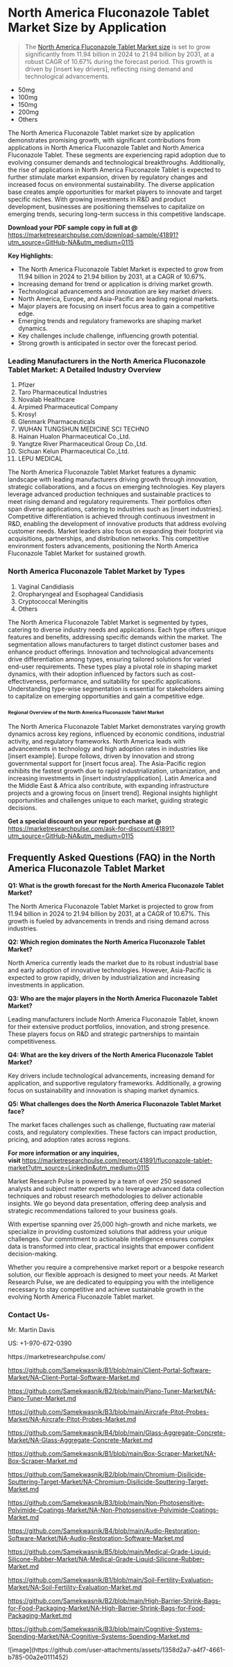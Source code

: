 <h1>North America Fluconazole Tablet Market&nbsp;Size by Application</h1><blockquote><p>The <a href="https://marketresearchpulse.com/download-sample/41891?utm_source=GitHub-NA&amp;utm_medium=0115">North America Fluconazole Tablet Market size</a> is set to grow significantly from 11.94 billion in 2024 to 21.94 billion by 2031, at a robust CAGR of 10.67% during the forecast period. This growth is driven by [insert key drivers], reflecting rising demand and technological advancements.</p></blockquote><ul><li>50mg<li> 100mg<li> 150mg<li> 200mg<li> Others</li></ul><p>The North America Fluconazole Tablet market size by application demonstrates promising growth, with significant contributions from applications in North America Fluconazole Tablet and North America Fluconazole Tablet. These segments are experiencing rapid adoption due to evolving consumer demands and technological breakthroughs. Additionally, the rise of applications in North America Fluconazole Tablet is expected to further stimulate market expansion, driven by regulatory changes and increased focus on environmental sustainability. The diverse application base creates ample opportunities for market players to innovate and target specific niches. With growing investments in R&D and product development, businesses are positioning themselves to capitalize on emerging trends, securing long-term success in this competitive landscape.</p><p><strong>Download your PDF sample copy in full at @ </strong><a href="https://marketresearchpulse.com/download-sample/41891?utm_source=GitHub-NA&amp;utm_medium=0115">https://marketresearchpulse.com/download-sample/41891?utm_source=GitHub-NA&amp;utm_medium=0115</a></p><p><strong>Key Highlights: </strong></p><ul><li>The North America Fluconazole Tablet Market is expected to grow from 11.94 billion in 2024 to 21.94 billion by 2031, at a CAGR of 10.67%.</li><li>Increasing demand for trend or application is driving market growth.</li><li>Technological advancements and innovation are key market drivers.</li><li>North America, Europe, and Asia-Pacific are leading regional markets.</li><li>Major players are focusing on insert focus area to gain a competitive edge.</li><li>Emerging trends and regulatory frameworks are shaping market dynamics.</li><li>Key challenges include challenge, influencing growth potential.</li><li>Strong growth is anticipated in sector over the forecast period.</li></ul><h3>Leading Manufacturers in the North America Fluconazole Tablet Market: A Detailed Industry Overview</h3><ol><li>Pfizer</li><li>Taro Pharmaceutical Industries</li><li>Novalab Healthcare</li><li>Arpimed Pharmaceutical Company</li><li>Krosyl</li><li>Glenmark Pharmaceuticals</li><li>WUHAN TUNGSHUN MEDICINE SCI TECHNO</li><li>Hainan Hualon Pharmaceutical Co.,Ltd.</li><li>Yangtze River Pharmaceutical Group Co.,Ltd.</li><li>Sichuan Kelun Pharmaceutical Co.,Ltd.</li><li>LEPU MEDICAL</li></ol><div class="flex max-w-full flex-col flex-grow"><div class="min-h-8 text-message flex w-full flex-col items-end gap-2 whitespace-normal break-words [.text-message+&amp;]:mt-5" dir="auto" data-message-author-role="assistant" data-message-id="fd8432e4-4910-450d-b182-61b7bfb0a01f" data-message-model-slug="gpt-4o"><div class="flex w-full flex-col gap-1 empty:hidden first:pt-[3px]"><div class="markdown prose w-full break-words dark:prose-invert light"><p>The North America Fluconazole Tablet Market features a dynamic landscape with leading manufacturers driving growth through innovation, strategic collaborations, and a focus on emerging technologies. Key players leverage advanced production techniques and sustainable practices to meet rising demand and regulatory requirements. Their portfolios often span diverse applications, catering to industries such as [insert industries]. Competitive differentiation is achieved through continuous investment in R&amp;D, enabling the development of innovative products that address evolving customer needs. Market leaders also focus on expanding their footprint via acquisitions, partnerships, and distribution networks. This competitive environment fosters advancements, positioning the North America Fluconazole Tablet Market for sustained growth.</p></div></div></div></div><h3>North America Fluconazole Tablet Market by Types</h3><ol><li>Vaginal Candidiasis<li> Oropharyngeal and Esophageal Candidiasis<li> Cryptococcal Meningitis<li> Others</li></ol><div class="flex max-w-full flex-col flex-grow"><div class="min-h-8 text-message flex w-full flex-col items-end gap-2 whitespace-normal break-words [.text-message+&amp;]:mt-5" dir="auto" data-message-author-role="assistant" data-message-id="084470be-0bb7-4664-bddf-5156b4f41249" data-message-model-slug="gpt-4o-mini"><div class="flex w-full flex-col gap-1 empty:hidden first:pt-[3px]"><div class="markdown prose w-full break-words dark:prose-invert light"><p>The North America Fluconazole Tablet Market is segmented by types, catering to diverse industry needs and applications. Each type offers unique features and benefits, addressing specific demands within the market. The segmentation allows manufacturers to target distinct customer bases and enhance product offerings. Innovation and technological advancements drive differentiation among types, ensuring tailored solutions for varied end-user requirements. These types play a pivotal role in shaping market dynamics, with their adoption influenced by factors such as cost-effectiveness, performance, and suitability for specific applications. Understanding type-wise segmentation is essential for stakeholders aiming to capitalize on emerging opportunities and gain a competitive edge.</p></div></div></div></div><h3><span style="font-size: 11px;">Regional Overview of the North America Fluconazole Tablet Market</span></h3><div class="flex max-w-full flex-col flex-grow"><div class="min-h-8 text-message flex w-full flex-col items-end gap-2 whitespace-normal break-words [.text-message+&amp;]:mt-5" dir="auto" data-message-author-role="assistant" data-message-id="e9038762-ce64-4e30-91c9-9bd413514231" data-message-model-slug="gpt-4o-mini"><div class="flex w-full flex-col gap-1 empty:hidden first:pt-[3px]"><div class="markdown prose w-full break-words dark:prose-invert light"><p>The North America Fluconazole Tablet Market demonstrates varying growth dynamics across key regions, influenced by economic conditions, industrial activity, and regulatory frameworks. North America leads with advancements in technology and high adoption rates in industries like [insert example]. Europe follows, driven by innovation and strong governmental support for [insert focus area]. The Asia-Pacific region exhibits the fastest growth due to rapid industrialization, urbanization, and increasing investments in [insert industry/application]. Latin America and the Middle East &amp; Africa also contribute, with expanding infrastructure projects and a growing focus on [insert trend]. Regional insights highlight opportunities and challenges unique to each market, guiding strategic decisions.</p></div></div></div></div><p><strong>Get a special discount on your report purchase at @ </strong><a href="https://marketresearchpulse.com/ask-for-discount/41891?utm_source=GitHub-NA&amp;utm_medium=0115">https://marketresearchpulse.com/ask-for-discount/41891?utm_source=GitHub-NA&amp;utm_medium=0115</a></p><h2>Frequently Asked Questions (FAQ) in the North America Fluconazole Tablet Market</h2><p><strong>Q1: What is the growth forecast for the North America Fluconazole Tablet Market?</strong></p><p>The North America Fluconazole Tablet Market is projected to grow from 11.94 billion in 2024 to 21.94 billion by 2031, at a CAGR of 10.67%. This growth is fueled by advancements in trends and rising demand across industries.</p><p><strong>Q2: Which region dominates the North America Fluconazole Tablet Market?</strong></p><p>North America currently leads the market due to its robust industrial base and early adoption of innovative technologies. However, Asia-Pacific is expected to grow rapidly, driven by industrialization and increasing investments in application.</p><p><strong>Q3: Who are the major players in the North America Fluconazole Tablet Market?</strong></p><p>Leading manufacturers include North America Fluconazole Tablet, known for their extensive product portfolios, innovation, and strong presence. These players focus on R&amp;D and strategic partnerships to maintain competitiveness.</p><p><strong>Q4: What are the key drivers of the North America Fluconazole Tablet Market?</strong></p><p>Key drivers include technological advancements, increasing demand for application, and supportive regulatory frameworks. Additionally, a growing focus on sustainability and innovation is shaping market dynamics.</p><p><strong>Q5: What challenges does the North America Fluconazole Tablet Market face?</strong></p><p>The market faces challenges such as challenge, fluctuating raw material costs, and regulatory complexities. These factors can impact production, pricing, and adoption rates across regions.</p><p><strong>For more information or any inquiries, visit&nbsp;</strong><a href="https://marketresearchpulse.com/report/41891/fluconazole-tablet-market?utm_source=Linkedin&utm_medium=0115">https://marketresearchpulse.com/report/41891/fluconazole-tablet-market?utm_source=Linkedin&utm_medium=0115</a></p><p>Market Research Pulse is powered by a team of over 250 seasoned analysts and subject matter experts who leverage advanced data collection techniques and robust research methodologies to deliver actionable insights. We go beyond data presentation, offering deep analysis and strategic recommendations tailored to your business goals.</p><p>With expertise spanning over 25,000 high-growth and niche markets, we specialize in providing customized solutions that address your unique challenges. Our commitment to actionable intelligence ensures complex data is transformed into clear, practical insights that empower confident decision-making.</p><p>Whether you require a comprehensive market report or a bespoke research solution, our flexible approach is designed to meet your needs. At Market Research Pulse, we are dedicated to equipping you with the intelligence necessary to stay competitive and achieve sustainable growth in the evolving North America Fluconazole Tablet market.</p><h3><strong>Contact Us-</strong></h3><p>Mr. Martin Davis</p><p>US: +1-970-672-0390</p><p>https://marketresearchpulse.com/</p><p><a href="https://github.com/Samekwasnik/B1/blob/main/Client-Portal-Software-Market/NA-Client-Portal-Software-Market.md">https://github.com/Samekwasnik/B1/blob/main/Client-Portal-Software-Market/NA-Client-Portal-Software-Market.md</a></p><p><a href="https://github.com/Samekwasnik/B2/blob/main/Piano-Tuner-Market/NA-Piano-Tuner-Market.md">https://github.com/Samekwasnik/B2/blob/main/Piano-Tuner-Market/NA-Piano-Tuner-Market.md</a></p><p><a href="https://github.com/Samekwasnik/B3/blob/main/Aircrafe-Pitot-Probes-Market/NA-Aircrafe-Pitot-Probes-Market.md">https://github.com/Samekwasnik/B3/blob/main/Aircrafe-Pitot-Probes-Market/NA-Aircrafe-Pitot-Probes-Market.md</a></p><p><a href="https://github.com/Samekwasnik/B4/blob/main/Glass-Aggregate-Concrete-Market/NA-Glass-Aggregate-Concrete-Market.md">https://github.com/Samekwasnik/B4/blob/main/Glass-Aggregate-Concrete-Market/NA-Glass-Aggregate-Concrete-Market.md</a></p><p><a href="https://github.com/Samekwasnik/B1/blob/main/Box-Scraper-Market/NA-Box-Scraper-Market.md">https://github.com/Samekwasnik/B1/blob/main/Box-Scraper-Market/NA-Box-Scraper-Market.md</a></p><p><a href="https://github.com/Samekwasnik/B2/blob/main/Chromium-Disilicide-Sputtering-Target-Market/NA-Chromium-Disilicide-Sputtering-Target-Market.md">https://github.com/Samekwasnik/B2/blob/main/Chromium-Disilicide-Sputtering-Target-Market/NA-Chromium-Disilicide-Sputtering-Target-Market.md</a></p><p><a href="https://github.com/Samekwasnik/B3/blob/main/Non-Photosensitive-Polyimide-Coatings-Market/NA-Non-Photosensitive-Polyimide-Coatings-Market.md">https://github.com/Samekwasnik/B3/blob/main/Non-Photosensitive-Polyimide-Coatings-Market/NA-Non-Photosensitive-Polyimide-Coatings-Market.md</a></p><p><a href="https://github.com/Samekwasnik/B4/blob/main/Audio-Restoration-Software-Market/NA-Audio-Restoration-Software-Market.md">https://github.com/Samekwasnik/B4/blob/main/Audio-Restoration-Software-Market/NA-Audio-Restoration-Software-Market.md</a></p><p><a href="https://github.com/Samekwasnik/B5/blob/main/Medical-Grade-Liquid-Silicone-Rubber-Market/NA-Medical-Grade-Liquid-Silicone-Rubber-Market.md">https://github.com/Samekwasnik/B5/blob/main/Medical-Grade-Liquid-Silicone-Rubber-Market/NA-Medical-Grade-Liquid-Silicone-Rubber-Market.md</a></p><p><a href="https://github.com/Samekwasnik/B1/blob/main/Soil-Fertility-Evaluation-Market/NA-Soil-Fertility-Evaluation-Market.md">https://github.com/Samekwasnik/B1/blob/main/Soil-Fertility-Evaluation-Market/NA-Soil-Fertility-Evaluation-Market.md</a></p><p><a href="https://github.com/Samekwasnik/B2/blob/main/High-Barrier-Shrink-Bags-for-Food-Packaging-Market/NA-High-Barrier-Shrink-Bags-for-Food-Packaging-Market.md">https://github.com/Samekwasnik/B2/blob/main/High-Barrier-Shrink-Bags-for-Food-Packaging-Market/NA-High-Barrier-Shrink-Bags-for-Food-Packaging-Market.md</a></p><p><a href="https://github.com/Samekwasnik/B3/blob/main/Cognitive-Systems-Spending-Market/NA-Cognitive-Systems-Spending-Market.md">https://github.com/Samekwasnik/B3/blob/main/Cognitive-Systems-Spending-Market/NA-Cognitive-Systems-Spending-Market.md</a></p>
![image](https://github.com/user-attachments/assets/1358d2a7-a4f7-4661-b785-00a2e0111452)

